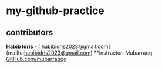 # my-github-practice

## contributors

**Habib Idris**  - [ habibidris2023@gmail.com] (mailto:habibidris2023@gmail.com) 
**instructor: Mubarraqq - [GitHub.com/mubarraqqq](https://GitHub.com/mubarraqqq)
